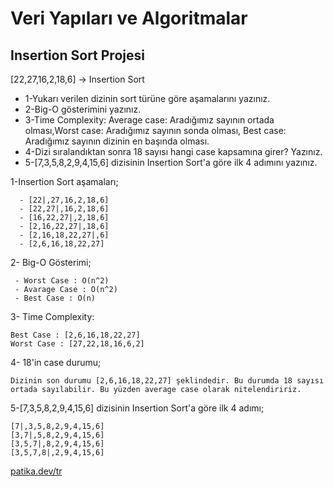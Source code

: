 # Veri Yapıları ve Algoritmalar
## Insertion Sort Projesi

[22,27,16,2,18,6] -> Insertion Sort
- 1-Yukarı verilen dizinin sort türüne göre aşamalarını yazınız.
- 2-Big-O gösterimini yazınız.
- 3-Time Complexity: Average case: Aradığımız sayının ortada olması,Worst case: Aradığımız sayının sonda olması, Best case: Aradığımız sayının dizinin en başında olması.
- 4-Dizi sıralandıktan sonra 18 sayısı hangi case kapsamına girer? Yazınız.
- 5-[7,3,5,8,2,9,4,15,6] dizisinin Insertion Sort'a göre ilk 4 adımını yazınız.

1-Insertion Sort aşamaları;
```
  - [22|,27,16,2,18,6]
  - [22,27|,16,2,18,6]
  - [16,22,27|,2,18,6]
  - [2,16,22,27|,18,6]
  - [2,16,18,22,27|,6]
  - [2,6,16,18,22,27]
  ```
  

2- Big-O Gösterimi;
```
 - Worst Case : O(n^2)
 - Avarage Case : O(n^2)
 - Best Case : O(n)
 ```

3- Time Complexity:
```
Best Case : [2,6,16,18,22,27]
Worst Case : [27,22,18,16,6,2]
```

4- 18'in case durumu;

``` 
Dizinin son durumu [2,6,16,18,22,27] şeklindedir. Bu durumda 18 sayısı ortada sayılabilir. Bu yüzden average case olarak nitelendiririz. 
```

5-[7,3,5,8,2,9,4,15,6] dizisinin Insertion Sort'a göre ilk 4 adımı;
```
[7|,3,5,8,2,9,4,15,6]
[3,7|,5,8,2,9,4,15,6]
[3,5,7|,8,2,9,4,15,6]
[3,5,7,8|,2,9,4,15,6]
```

[patika.dev/tr](https://www.patika.dev/tr)




